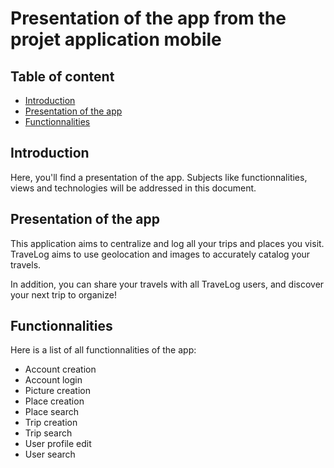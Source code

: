 # Presentation of the app from  the projet application mobile

## Table of content

- [Introduction](#introduction)
- [Presentation of the app](#presentation-of-the-app)
- [Functionnalities](#functionnalities)

## Introduction

Here, you'll find a presentation of the app. Subjects like functionnalities, views and technologies will be addressed in this document.

## Presentation of the app

This application aims to centralize and log all your trips and places you visit. TraveLog aims to use geolocation and images to accurately catalog your travels.

In addition, you can share your travels with all TraveLog users, and discover your next trip to organize!

## Functionnalities

Here is a list of all functionnalities of the app:

- Account creation
- Account login
- Picture creation
- Place creation
- Place search
- Trip creation
- Trip search
- User profile edit
- User search
